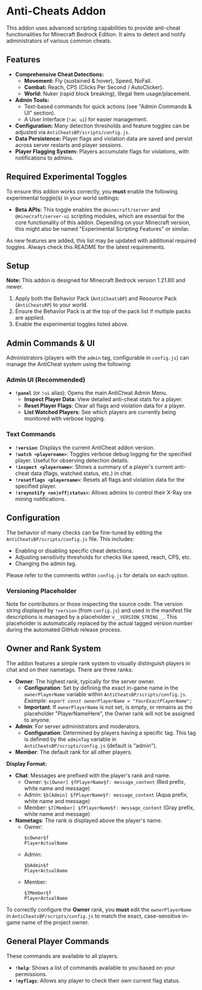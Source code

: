 # Anti-Cheats Addon

This addon uses advanced scripting capabilities to provide anti-cheat functionalities for Minecraft Bedrock Edition. It aims to detect and notify administrators of various common cheats.

## Features

*   **Comprehensive Cheat Detections:**
    *   **Movement:** Fly (sustained & hover), Speed, NoFall.
    *   **Combat:** Reach, CPS (Clicks Per Second / AutoClicker).
    *   **World:** Nuker (rapid block breaking), Illegal Item usage/placement.
*   **Admin Tools:**
    *   Text-based commands for quick actions (see "Admin Commands & UI" section).
    *   A User Interface (`!ac ui`) for easier management.
*   **Configuration:** Many detection thresholds and feature toggles can be adjusted via `AntiCheatsBP/scripts/config.js`.
*   **Data Persistence:** Player flags and violation data are saved and persist across server restarts and player sessions.
*   **Player Flagging System:** Players accumulate flags for violations, with notifications to admins.

## Required Experimental Toggles

To ensure this addon works correctly, you **must** enable the following experimental toggle(s) in your world settings:

*   **Beta APIs:** This toggle enables the `@minecraft/server` and `@minecraft/server-ui` scripting modules, which are essential for the core functionality of this addon. Depending on your Minecraft version, this might also be named "Experimental Scripting Features" or similar.

As new features are added, this list may be updated with additional required toggles. Always check this README for the latest requirements.

## Setup

**Note:** This addon is designed for Minecraft Bedrock version 1.21.80 and newer.

1.  Apply both the Behavior Pack (`AntiCheatsBP`) and Resource Pack (`AntiCheatsRP`) to your world.
2.  Ensure the Behavior Pack is at the top of the pack list if multiple packs are applied.
3.  Enable the experimental toggles listed above.

## Admin Commands & UI

Administrators (players with the `admin` tag, configurable in `config.js`) can manage the AntiCheat system using the following:

### Admin UI (Recommended)

*   **`!panel`** (or `!ui` alias): Opens the main AntiCheat Admin Menu.
    *   **Inspect Player Data**: View detailed anti-cheat stats for a player.
    *   **Reset Player Flags**: Clear all flags and violation data for a player.
    *   **List Watched Players**: See which players are currently being monitored with verbose logging.

### Text Commands

*   **`!version`**: Displays the current AntiCheat addon version.
*   **`!watch <playername>`**: Toggles verbose debug logging for the specified player. Useful for observing detection details.
*   **`!inspect <playername>`**: Shows a summary of a player's current anti-cheat data (flags, watched status, etc.) in chat.
*   **`!resetflags <playername>`**: Resets all flags and violation data for the specified player.
*   **`!xraynotify <on|off|status>`**: Allows admins to control their X-Ray ore mining notifications.

## Configuration

The behavior of many checks can be fine-tuned by editing the `AntiCheatsBP/scripts/config.js` file. This includes:
*   Enabling or disabling specific cheat detections.
*   Adjusting sensitivity thresholds for checks like speed, reach, CPS, etc.
*   Changing the admin tag.

Please refer to the comments within `config.js` for details on each option.

### Versioning Placeholder
Note for contributors or those inspecting the source code: The version string displayed by `!version` (from `config.js`) and used in the manifest file descriptions is managed by a placeholder `v__VERSION_STRING__`. This placeholder is automatically replaced by the actual tagged version number during the automated GitHub release process.

## Owner and Rank System

The addon features a simple rank system to visually distinguish players in chat and on their nametags. There are three ranks:

*   **Owner**: The highest rank, typically for the server owner.
    *   **Configuration**: Set by defining the exact in-game name in the `ownerPlayerName` variable within `AntiCheatsBP/scripts/config.js`.
        *Example: `export const ownerPlayerName = "YourExactPlayerName";`*
    *   **Important**: If `ownerPlayerName` is not set, is empty, or remains as the placeholder "PlayerNameHere", the Owner rank will not be assigned to anyone.
*   **Admin**: For server administrators and moderators.
    *   **Configuration**: Determined by players having a specific tag. This tag is defined by the `adminTag` variable in `AntiCheatsBP/scripts/config.js` (default is "admin").
*   **Member**: The default rank for all other players.

**Display Format:**

*   **Chat**: Messages are prefixed with the player's rank and name.
    *   Owner: `§c[Owner] §fPlayerName§f: message_content` (Red prefix, white name and message)
    *   Admin: `§b[Admin] §fPlayerName§f: message_content` (Aqua prefix, white name and message)
    *   Member: `§7[Member] §fPlayerName§f: message_content` (Gray prefix, white name and message)
*   **Nametags**: The rank is displayed above the player's name.
    *   Owner:
        ```
        §cOwner§f
        PlayerActualName
        ```
    *   Admin:
        ```
        §bAdmin§f
        PlayerActualName
        ```
    *   Member:
        ```
        §7Member§f
        PlayerActualName
        ```

To correctly configure the **Owner** rank, you **must** edit the `ownerPlayerName` in `AntiCheatsBP/scripts/config.js` to match the exact, case-sensitive in-game name of the project owner.

## General Player Commands

These commands are available to all players.

*   **`!help`**: Shows a list of commands available to you based on your permissions.
*   **`!myflags`**: Allows any player to check their own current flag status.
